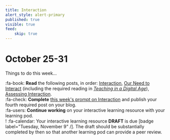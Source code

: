 ```yaml
---
title: Interaction
alert_style: alert-primary
published: true
visible: true
feed:
    skip: true
---
```


# October 25-31
Things to do this week...

:fa-book: **Read** the following posts, in order: [Interaction](https://edtechuvic.ca/edci335/interaction/), [Our Need to Interact](https://edtechuvic.ca/edci335/our-need-to-interact/) (including the required reading in [*Teaching in a Digital Age*](https://pressbooks.bccampus.ca/teachinginadigitalagev2/chapter/pedagogical-roles-for-text-audio-and-video/)), [Assessing Interaction](https://edtechuvic.ca/edci335/assessing-interaction/).  
:fa-check: **Complete** [this week's prompt on Interaction](https://edtechuvic.ca/edci335/prompt-interaction/) and publish your fourth required post on your blog.  
:fa-users: **Continue working** on your interactive learning resource with your learning pod.  
! :fa-calendar: Your interactive learning resource **DRAFT** is due [badge label="Tuesday, November 9" /]. The draft should be substantially completed by then so that another learning pod can provide a peer review.
